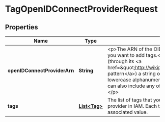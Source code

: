 

# TagOpenIDConnectProviderRequest


## Properties

| Name | Type | Description | Notes |
|------------ | ------------- | ------------- | -------------|
|**openIDConnectProviderArn** | **String** | &lt;p&gt;The ARN of the OIDC identity provider in IAM to which you want to add tags.&lt;/p&gt; &lt;p&gt;This parameter allows (through its &lt;a href&#x3D;\&quot;http://wikipedia.org/wiki/regex\&quot;&gt;regex pattern&lt;/a&gt;) a string of characters consisting of upper and lowercase alphanumeric characters with no spaces. You can also include any of the following characters: _+&#x3D;,.@-&lt;/p&gt; |  |
|**tags** | [**List&lt;Tag&gt;**](Tag.md) | The list of tags that you want to attach to the OIDC identity provider in IAM. Each tag consists of a key name and an associated value. |  |



